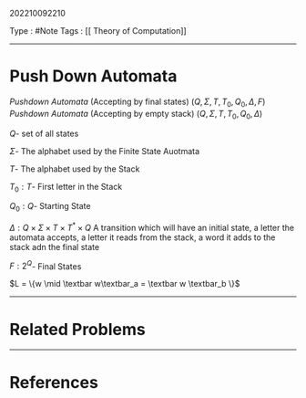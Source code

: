 202210092210

Type : #Note
Tags : [[ Theory of Computation]]

---
# Push Down Automata

_Pushdown Automata_ (Accepting by final states)
$(Q,\Sigma, T, T_0, Q_0, \Delta,F)$
_Pushdown Automata_ (Accepting by empty stack)
$(Q,\Sigma, T, T_0, Q_0, \Delta)$

$Q$- set of all states

$\Sigma$- The alphabet used by the Finite State Auotmata

$T$- The alphabet used by the Stack

$T_0: T$- First letter in the Stack

$Q_0: Q$- Starting State

$\Delta: Q\times \Sigma\times T\times T^*\times Q$
A transition which will have an initial state, a letter the automata accepts, a letter it reads from the stack, a word it adds to the stack adn the final state

$F: 2^Q$- Final States


$L = \{w \mid \textbar w\textbar_a = \textbar w \textbar_b \}$

 
---
# Related Problems

---
# References
